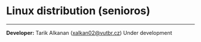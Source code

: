 # Linux distribution (senioros)
--------
**Developer:** Tarik Alkanan (xalkan02@vutbr.cz)
Under development
